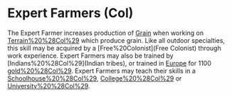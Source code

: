 # Expert Farmers (Col)

The Expert Farmer increases production of [Grain](Grain) when working on [Terrain%20%28Col%29](tiles) which produce grain. Like all outdoor specialties, this skill may be acquired by a [Free%20Colonist](Free Colonist) through work experience. Expert Farmers may also be trained by [Indians%20%28Col%29](Indian tribes), or trained in [Europe](Europe) for 1100 [gold%20%28Col%29](gold).
Expert Farmers may teach their skills in a [Schoolhouse%20%28Col%29](Schoolhouse), [College%20%28Col%29](College) or [University%20%28Col%29](University).
